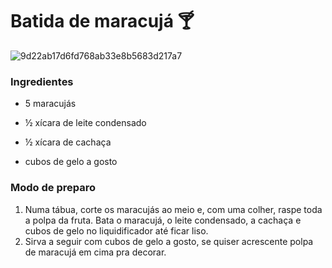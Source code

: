 # Batida de maracujá :cocktail:

![9d22ab17d6fd768ab33e8b5683d217a7](C:\Users\evely\OneDrive\Imagens\9d22ab17d6fd768ab33e8b5683d217a7.jpg) 



### Ingredientes

- 5 maracujás

- ½ xícara de leite condensado
- ½ xícara de cachaça
- cubos de gelo a gosto

### Modo de preparo

1. Numa tábua, corte os maracujás ao meio e, com uma colher, raspe toda a polpa da fruta. Bata o maracujá, o leite condensado, a cachaça e cubos de gelo no liquidificador até ficar liso.
2. Sirva a seguir com cubos de gelo a gosto, se quiser acrescente polpa de maracujá em cima pra decorar. 
